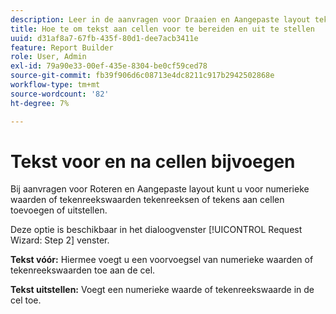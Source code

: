 ```yaml
---
description: Leer in de aanvragen voor Draaien en Aangepaste layout tekenreeksen of tekens aan cellen toe te voegen of uit te stellen.
title: Hoe te om tekst aan cellen voor te bereiden en uit te stellen
uuid: d31af8a7-67fb-435f-80d1-dee7acb3411e
feature: Report Builder
role: User, Admin
exl-id: 79a90e33-00ef-435e-8304-be0cf59ced78
source-git-commit: fb39f906d6c08713e4dc8211c917b2942502868e
workflow-type: tm+mt
source-wordcount: '82'
ht-degree: 7%

---
```


# Tekst voor en na cellen bijvoegen

Bij aanvragen voor Roteren en Aangepaste layout kunt u voor numerieke waarden of tekenreekswaarden tekenreeksen of tekens aan cellen toevoegen of uitstellen.

Deze optie is beschikbaar in het dialoogvenster [!UICONTROL Request Wizard: Step 2] venster.

**Tekst vóór:** Hiermee voegt u een voorvoegsel van numerieke waarden of tekenreekswaarden toe aan de cel.

**Tekst uitstellen:** Voegt een numerieke waarde of tekenreekswaarde in de cel toe.
